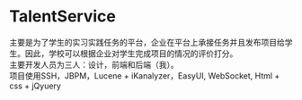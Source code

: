 # TalentService
主要是为了学生的实习实践任务的平台，企业在平台上承接任务并且发布项目给学生。因此，学校可以根据企业对学生完成项目的情况的评价打分。 <br>
主要开发人员为三人：设计，前端和后端（我）。 <br>
项目使用SSH，JBPM，Lucene + iKanalyzer，EasyUI, WebSocket, Html + css + jQyuery
